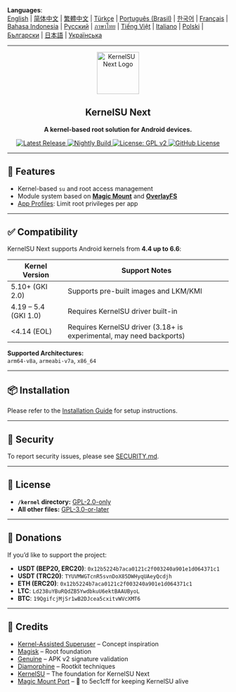 **Languages**:  
[English](README.md) | [简体中文](README_CN.md) | [繁體中文](README_TW.md) | [Türkçe](README_TR.md) | [Português (Brasil)](README_PT-BR.md) | [한국어](README_KO.md) | [Français](README_FR.md) | [Bahasa Indonesia](README_ID.md) | [Русский](README_RU.md) | [ภาษาไทย](README_TH.md) | [Tiếng Việt](README_VI.md) | [Italiano](README_IT.md) | [Polski](README_PL.md) | [Български](README_BG.md) | [日本語](README_JA.md) | [Українська](README_UA.md)

---

<div align="center">
  <img src="/assets/kernelsu_next.png" width="96" alt="KernelSU Next Logo">
  
  <h2>KernelSU Next</h2>
  <p><strong>A kernel-based root solution for Android devices.</strong></p>

  <p>
    <a href="https://github.com/KernelSU-Next/KernelSU-Next/releases/latest">
      <img src="https://img.shields.io/github/v/release/KernelSU-Next/KernelSU-Next?label=Release&logo=github" alt="Latest Release">
    </a>
    <a href="https://nightly.link/KernelSU-Next/KernelSU-Next/workflows/build-manager-ci/next/Manager">
      <img src="https://img.shields.io/badge/Nightly%20Release-gray?logo=hackthebox&logoColor=fff" alt="Nightly Build">
    </a>
    <a href="https://www.gnu.org/licenses/old-licenses/gpl-2.0.en.html">
      <img src="https://img.shields.io/badge/License-GPL%20v2-orange.svg?logo=gnu" alt="License: GPL v2">
    </a>
    <a href="/LICENSE">
      <img src="https://img.shields.io/github/license/KernelSU-Next/KernelSU-Next?logo=gnu" alt="GitHub License">
    </a>
  </p>
</div>

---

## 🚀 Features

- Kernel-based `su` and root access management  
- Module system based on **[Magic Mount](https://topjohnwu.github.io/Magisk/details.html#magic-mount)** and **[OverlayFS](https://en.wikipedia.org/wiki/OverlayFS)**  
- [App Profiles](https://kernelsu.org/guide/app-profile.html): Limit root privileges per app

---

## ✅ Compatibility

KernelSU Next supports Android kernels from **4.4 up to 6.6**:

| Kernel Version | Support Notes |
|----------------|---------------|
| 5.10+ (GKI 2.0) | Supports pre-built images and LKM/KMI |
| 4.19 – 5.4 (GKI 1.0) | Requires KernelSU driver built-in |
| <4.14 (EOL) | Requires KernelSU driver (3.18+ is experimental, may need backports) |

**Supported Architectures:**  
`arm64-v8a`, `armeabi-v7a`, `x86_64`

---

## 📦 Installation

Please refer to the [Installation Guide](https://kernelsu-next.github.io/webpage/pages/installation.html) for setup instructions.

---

## 🔐 Security

To report security issues, please see [SECURITY.md](/SECURITY.md).

---

## 📜 License

- **`/kernel` directory:** [GPL-2.0-only](https://www.gnu.org/licenses/old-licenses/gpl-2.0.en.html)  
- **All other files:** [GPL-3.0-or-later](https://www.gnu.org/licenses/gpl-3.0.html)

---

## 💸 Donations

If you’d like to support the project:

- **USDT (BEP20, ERC20)**: `0x12b5224b7aca0121c2f003240a901e1d064371c1`  
- **USDT (TRC20)**: `TYUVMWGTcnR5svnDoX85DWHyqUAeyQcdjh`  
- **ETH (ERC20)**: `0x12b5224b7aca0121c2f003240a901e1d064371c1`  
- **LTC**: `Ld238uYBuRQdZB5YwdbkuU6ektBAAUByoL`  
- **BTC**: `19QgifcjMjSr1wB2DJcea5cxitvWVcXMT6`

---

## 🙏 Credits

- [Kernel-Assisted Superuser](https://git.zx2c4.com/kernel-assisted-superuser/about/) – Concept inspiration  
- [Magisk](https://github.com/topjohnwu/Magisk) – Root foundation  
- [Genuine](https://github.com/brevent/genuine/) – APK v2 signature validation  
- [Diamorphine](https://github.com/m0nad/Diamorphine) – Rootkit techniques  
- [KernelSU](https://github.com/tiann/KernelSU) – The foundation for KernelSU Next  
- [Magic Mount Port](https://github.com/5ec1cff/KernelSU/blob/main/userspace/ksud/src/magic_mount.rs) – 💜 to 5ec1cff for keeping KernelSU alive
